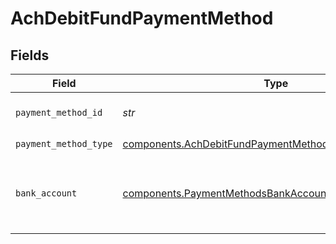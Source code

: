 # AchDebitFundPaymentMethod


## Fields

| Field                                                                                                                          | Type                                                                                                                           | Required                                                                                                                       | Description                                                                                                                    |
| ------------------------------------------------------------------------------------------------------------------------------ | ------------------------------------------------------------------------------------------------------------------------------ | ------------------------------------------------------------------------------------------------------------------------------ | ------------------------------------------------------------------------------------------------------------------------------ |
| `payment_method_id`                                                                                                            | *str*                                                                                                                          | :heavy_check_mark:                                                                                                             | ID of the payment method.                                                                                                      |
| `payment_method_type`                                                                                                          | [components.AchDebitFundPaymentMethodPaymentMethodType](../../models/components/achdebitfundpaymentmethodpaymentmethodtype.md) | :heavy_check_mark:                                                                                                             | N/A                                                                                                                            |
| `bank_account`                                                                                                                 | [components.PaymentMethodsBankAccount](../../models/components/paymentmethodsbankaccount.md)                                   | :heavy_check_mark:                                                                                                             | A bank account as contained within a payment method.                                                                           |
